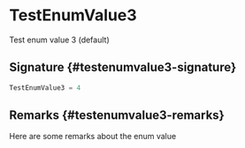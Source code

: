 # TestEnumValue3

Test enum value 3 (default)  

## Signature {#testenumvalue3-signature}

```typescript
TestEnumValue3 = 4
```

## Remarks {#testenumvalue3-remarks}

Here are some remarks about the enum value  

